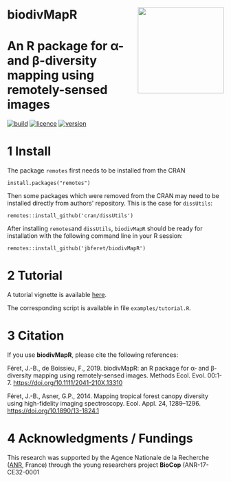 # __biodivMapR__ <img src="man/figures/logo.png" align="right" alt="" width="200" />

# An R package for α- and β-diversity mapping using remotely-sensed images

[![build](https://img.shields.io/github/workflow/status/jbferet/biodivMapR/tic/master)](https://github.com/jbferet/biodivMapR/actions)
[![licence](https://img.shields.io/badge/Licence-GPL--3-blue.svg)](https://www.r-project.org/Licenses/GPL-3)
[![version](https://img.shields.io/github/v/release/jbferet/biodivMapR?label=version)](https://github.com/jbferet/biodivMapR)

# 1 Install

The package `remotes` first needs to be installed from the CRAN

```
install.packages("remotes")
```

Then some packages which were removed from the CRAN may need to be installed directly from authors' repository. This is the case for `dissUtils`: 

```
remotes::install_github('cran/dissUtils')
```

After installing `remotes`and `dissUtils`, `biodivMapR` should be ready for installation with the following command line in your R session:

```
remotes::install_github('jbferet/biodivMapR')
```


# 2 Tutorial

A tutorial vignette is available [here](https://jbferet.github.io/biodivMapR/articles/biodivMapR.html).

The corresponding script is available in file `examples/tutorial.R`.

# 3 Citation

If you use **biodivMapR**, please cite the following references:

Féret, J.-B., de Boissieu, F., 2019. biodivMapR: an R package for α‐ and β‐diversity mapping using remotely‐sensed images. Methods Ecol. Evol. 00:1-7. https://doi.org/10.1111/2041-210X.13310

Féret, J.-B., Asner, G.P., 2014. Mapping tropical forest canopy diversity using high-fidelity imaging spectroscopy. Ecol. Appl. 24, 1289–1296. https://doi.org/10.1890/13-1824.1


# 4 Acknowledgments / Fundings

This research was supported by the Agence Nationale de la Recherche ([ANR](https://anr.fr/en/open-calls-and-preannouncements/), France) through the young researchers project **BioCop** (ANR-17-CE32-0001
